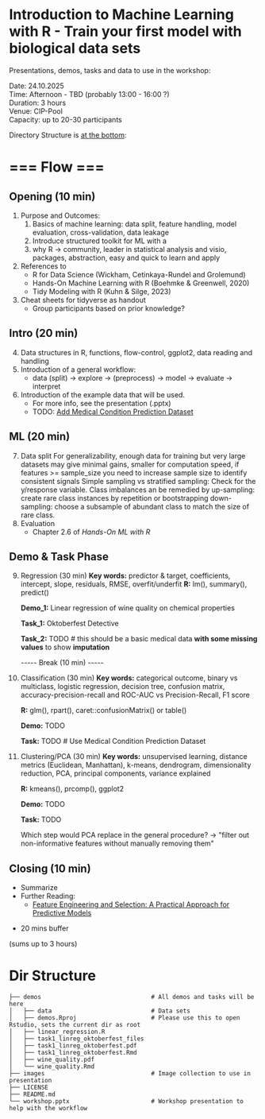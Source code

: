 # Introduction to Machine Learning with R - Train your first model with biological data sets

Presentations, demos, tasks and data to use in the workshop:

Date:       24.10.2025 \
Time:       Afternoon - TBD (probably 13:00 - 16:00 ?) \
Duration:   3 hours \
Venue:      CIP-Pool \
Capacity:   up to 20-30 participants

Directory Structure is [at the bottom](#dir-Structure):

# === Flow === #
## Opening (10 min)
1. Purpose and Outcomes:
    1) Basics of machine learning: data split, feature handling, model evaluation, cross-validation, data leakage
    2) Introduce structured toolkit for ML with a 
    3) why R -> community, leader in statistical analysis and visio, packages, abstraction, easy and quick to learn and apply
2. References to
    - R for Data Science (Wickham, Cetinkaya-Rundel and Grolemund)
    - Hands-On Machine Learning with R (Boehmke & Greenwell, 2020)
    - Tidy Modeling with R (Kuhn & Silge, 2023)
3. Cheat sheets for tidyverse as handout
    - Group participants based on prior knowledge?

## Intro (20 min)
4. Data structures in R, functions, flow-control, ggplot2, data reading and handling
5. Introduction of a general workflow:
    - data (split) -> explore -> (preprocess) -> model -> evaluate -> interpret
6. Introduction of the example data that will be used.
    - For more info, see the presentation (.pptx)
    - TODO: [Add Medical Condition Prediction Dataset](https://www.kaggle.com/datasets/marius2303/medical-condition-prediction-dataset)


## ML (20 min)
7. Data split 
    For generalizability, enough data for training but very large datasets may give minimal gains, smaller for computation speed, if features >= sample_size you need to increase sample size to identify consistent signals
    Simple sampling vs stratified sampling: Check for the y/response variable.
    Class imbalances an be remedied by
        up-sampling: create rare class instances by repetition or bootstrapping
        down-sampling: choose a subsample of abundant class to match the size of rare class.
8. Evaluation
    - Chapter 2.6 of *Hands-On ML with R​*

## Demo & Task Phase
9. Regression (30 min)
    **Key words:** predictor & target, coefficients, intercept, slope, residuals, RMSE, overfit/underfit
    **R:** lm(), summary(), predict()
    
    **Demo_1:** Linear regression of wine quality on chemical properties
    
    **Task_1:** Oktoberfest Detective
    
    **Task_2:** TODO # this should be a basic medical data **with some missing values** to show **imputation**

    ----- Break (10 min) -----

10. Classification (30 min)
    **Key words:** categorical outcome, binary vs multiclass, logistic regression, decision tree, confusion matrix,
                accuracy-precision-recall and ROC-AUC vs Precision-Recall, F1 score
                
    **R:** glm(), rpart(), caret::confusionMatrix() or table()
    
    **Demo:** TODO
    
    **Task:** TODO # Use Medical Condition Prediction Dataset

11. Clustering/PCA (30 min)
    **Key words:** unsupervised learning, distance metrics (Euclidean, Manhattan), k-means, dendrogram,
                dimensionality reduction, PCA, principal components, variance explained
                
    **R:** kmeans(), prcomp(), ggplot2
    
    **Demo:** TODO
    
    **Task:** TODO
    
    Which step would PCA replace in the general procedure? -> "filter out non-informative features without manually removing them"

## Closing (10 min)
- Summarize
- Further Reading:
    - [Feature Engineering and Selection: A Practical Approach for Predictive Models](http://www.feat.engineering/)

* 20 mins buffer

(sums up to 3 hours)

# Dir Structure
```
├── demos                               # All demos and tasks will be here 
│   ├── data                            # Data sets 
│   ├── demos.Rproj                     # Please use this to open Rstudio, sets the current dir as root 
│   ├── linear_regression.R
│   ├── task1_linreg_oktoberfest_files
│   ├── task1_linreg_oktoberfest.pdf
│   ├── task1_linreg_oktoberfest.Rmd
│   ├── wine_quality.pdf
│   └── wine_quality.Rmd
├── images                              # Image collection to use in presentation 
├── LICENSE
├── README.md
└── workshop.pptx                       # Workshop presentation to help with the workflow 
```

